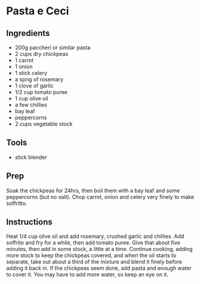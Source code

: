 # Pasta e Ceci

## Ingredients
* 200g paccheri or similar pasta
* 2 cups dry chickpeas
* 1 carrot
* 1 onion
* 1 stick celery
* a sprig of rosemary
* 1 clove of garlic
* 1/2 cup tomato puree
* 1 cup olive oil
* a few chillies
* bay leaf
* peppercorns
* 2 cups vegetable stock

## Tools
* stick blender

## Prep
Soak the chickpeas for 24hrs, then boil them with a bay leaf and some peppercorns (but no salt). Chop carrot, onion and celery very finely to make soffritto.

## Instructions
Heat 1/4 cup olive oil and add rosemary, crushed garlic and chillies. Add soffrito and fry for a while, then add tomato puree. Give that about five minutes, then add in some stock, a little at a time. Continue cooking, adding more stock to keep the chickpeas covered, and when the oil starts to separate, take out about a third of the mixture and blend it finely before adding it back in. If the chickpeas seem done, add pasta and enough water to cover it. You may have to add more water, so keep an eye on it.
